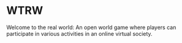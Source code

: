 # WTRW
Welcome to the real world: An open world game where players can participate in various activities in an online virtual society.
